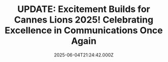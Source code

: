 ---
title: "UPDATE: Excitement Builds for Cannes Lions 2025! Celebrating Excellence in Communications Once Again"
date: 2025-06-04T21:24:42.000Z
category: Human Kindness
externalLink: "https://www.goodnewsnetwork.org/update-excitement-builds-for-cannes-lions-2025-celebrating-excellence-in-communications-once-again/"
image: ""
excerpt: "What a year it has been since we first reflected on Cannes Lions 2024. GNN’s momentum in launching new exciting products mirrors the industry around us—creator-led content is intensifying while advertising is becoming more about making a difference in the world. We at Good News Network are incredibly energized as we gear up for Cannes […] The post UPDATE: Excitement…"
---